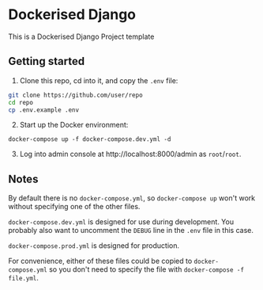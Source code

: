 # Dockerised Django

This is a Dockerised Django Project template

## Getting started

1. Clone this repo, cd into it, and copy the `.env` file:

```sh
git clone https://github.com/user/repo
cd repo
cp .env.example .env
```

2. Start up the Docker environment:

```
docker-compose up -f docker-compose.dev.yml -d
```

3. Log into admin console at http://localhost:8000/admin as `root`/`root`.

## Notes

By default there is no `docker-compose.yml`, so `docker-compose up` won't work without specifying one of the other files.

`docker-compose.dev.yml` is designed for use during development. You probably also want to uncomment the `DEBUG` line in the `.env` file in this case.

`docker-compose.prod.yml` is designed for production.

For convenience, either of these files could be copied to `docker-compose.yml` so you don't need to specify the file with `docker-compose -f file.yml`.
